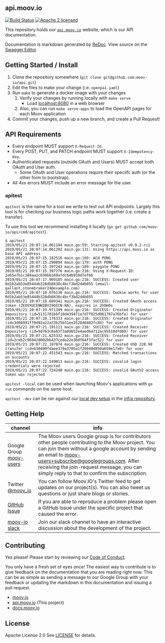 ## api.moov.io

[![Build Status](https://travis-ci.com/moov-io/api.svg?branch=master)](https://travis-ci.com/moov-io/api)
[![Apache 2 licensed](https://img.shields.io/badge/license-Apache2-blue.svg)](https://raw.githubusercontent.com/moov-io/api/master/LICENSE)

This repository holds our [`api.moov.io`](https://api.moov.io) website, which is our API documentation.

Documentation is markdown generated by [ReDoc](https://github.com/Rebilly/ReDoc). View source on the [Swagger Editor](https://editor.swagger.io/?url=https://raw.githubusercontent.com/moov-io/api/master/openapi.yaml).

## Getting Started / Install

1. Clone the repository somewhere (`git clone git@github.com:moov-io/api.git`)
1. Edit the files to make your change (i.e. `openpai.yaml`)
1. Run `make` to generate a docker image with your changes
   1. Verify your changes by running locally with `make serve`
      - Load [localhost:8080](http://localhost:8080) in a web browser
   1. Also, you can run `make serve-apps` to load the OpenAPI pages for each Moov application
1. Commit your changes, push up a new branch, and create a Pull Request!

## API Requirements

- Every endpoint MUST support `X-Request-Id`.
- Every POST, PUT, and PATCH endpoint MUST support `X-Idempotency-Key`.
- Authenticated requests (outside OAuth and Users) MUST accept both OAuth and User auth.
   - Some OAuth and User operations require their speciifc auth (or the other form to bootstrap).
- All 4xx errors MUST include an error message for the user.

### apitest

`apitest` is the name for a tool we write to test out API endpoints. Largely this tool is for checking our business logic paths work together (i.e. create a transfer).

To use this tool we recommend installing it locally (`go get github.com/moov-io/api/cmd/apitest`).

```
$ apitest
2019/05/21 20:07:14.061194 main.go:59: Starting apitest v0.9.2-rc1
2019/05/21 20:07:14.061292 main.go:131: Using https://api.moov.io as base API address
2019/05/21 20:07:15.182516 main.go:169: ACH PONG
2019/05/21 20:07:15.290894 main.go:179: auth PONG
2019/05/21 20:07:15.397242 main.go:189: paygate PONG
2019/05/21 20:07:15.397276 main.go:216: Using X-Request-ID: 2e65e7b1c388aa2c030bb169afdc64b910d7ef66
2019/05/21 20:07:17.909185 main.go:216: SUCCESS: Created user 0d1b2ab53e85444b328db8838c4bcf3bd2d4b055 (email: gallant.stonebraker24@example.com)
2019/05/21 20:07:18.076136 main.go:216: SUCCESS: Cookie works for user 0d1b2ab53e85444b328db8838c4bcf3bd2d4b055
2019/05/21 20:07:18.689341 main.go:216: SUCCESS: Created OAuth access token (ZEOVXUCENWIBVI9QICN-HA), expires in 2h0m0s
2019/05/21 20:07:19.971389 main.go:216: SUCCESS: Created Originator Depository (id=5131701bbf18d439471e7d7f025d061707a76bfa) for user
2019/05/21 20:07:20.176333 main.go:216: SUCCESS: Created Originator (id=3d04991ff9d92a22a33b25b31ee252846402fc84) for user
2019/05/21 20:07:21.191111 main.go:216: SUCCESS: Created Receiver Depository (id=9d763c8a83f3a0d652e4aed64712ac95510d7d09) for user
2019/05/21 20:07:21.625332 main.go:216: SUCCESS: Created Receiver (id=2ceb2c969428002bb437ceda22e3b0f64f3fac52) for user
2019/05/21 20:07:22.107874 main.go:216: SUCCESS: Created USD 220.98 transfer (id=630490fdaee379a3705a1f20940d850a659e17a0) for user
2019/05/21 20:07:22.431543 main.go:216: SUCCESS: Matched transactions on accounts
2019/05/21 20:07:22.549011 main.go:216: SUCCESS: invalid login credentials were rejected
2019/05/21 20:07:22.724240 main.go:216: SUCCESS: invalid OAuth2 access token was rejected
```

`apitest -local` can be used when launching Moov's applications with `go run` commands on the same host.

`apitest -dev` can be ran against our [local dev setup](https://github.com/moov-io/infra#local-development) in the [infra repository](https://github.com/moov-io/infra/tree/master/envs/dev).

## Getting Help

 channel | info
 ------- | -------
 Google Group [moov-users](https://groups.google.com/forum/#!forum/moov-users)| The Moov users Google group is for contributors other people contributing to the Moov project. You can join them without a google account by sending an email to [moov-users+subscribe@googlegroups.com](mailto:moov-users+subscribe@googlegroups.com). After receiving the join-request message, you can simply reply to that to confirm the subscription.
Twitter [@moov_io](https://twitter.com/moov_io)	| You can follow Moov.IO's Twitter feed to get updates on our project(s). You can also tweet us questions or just share blogs or stories.
[GitHub Issue](https://github.com/moov-io) | If you are able to reproduce a problem please open a GitHub Issue under the specific project that caused the error.
[moov-io slack](https://slack.moov.io/) | Join our slack channel to have an interactive discussion about the development of the project.

## Contributing

Yes please! Please start by reviewing our [Code of Conduct](https://github.com/moov-io/ach/blob/master/CODE_OF_CONDUCT.md).

You only have a fresh set of eyes once! The easiest way to contribute is to give feedback on the documentation that you are reading right now. This can be as simple as sending a message to our Google Group with your feedback or updating the markdown in this documentation and issuing a pull request.

- [moov.io](https://moov.io/)
- [api.moov.io](https://api.moov.io/) (This project)
- [docs.moov.io](https://docs.moov.io/)

## License

Apache License 2.0 See [LICENSE](LICENSE) for details.
